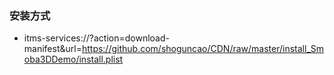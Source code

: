 ### 安装方式
- itms-services://?action=download-manifest&url=https://github.com/shoguncao/CDN/raw/master/install_Smoba3DDemo/install.plist